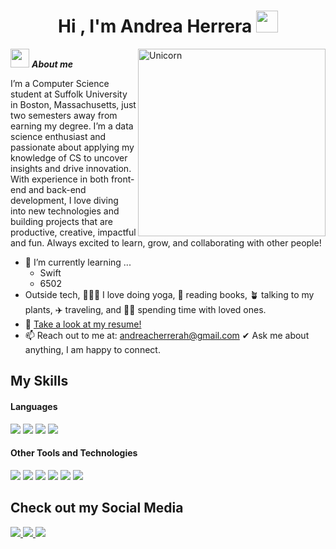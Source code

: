 <h1 align="center"><b>Hi , I'm Andrea Herrera </b><img src="https://media.giphy.com/media/hvRJCLFzcasrR4ia7z/giphy.gif" width="35"></h1>
<!--  -->
<img align="right" width=300px alt="Unicorn" src="https://c.tenor.com/GN73MKBawZYAAAAi/busy-cute.gif" />

<img src="https://media.giphy.com/media/ObNTw8Uzwy6KQ/giphy.gif" width="30px">&nbsp;***About me***

I’m a Computer Science student at Suffolk University in Boston, Massachusetts, just two semesters away from earning my degree. I’m a data science enthusiast and passionate about applying my knowledge of CS to uncover insights and drive innovation. With experience in both front-end and back-end development, I love diving into new technologies and building projects that are productive, creative, impactful and fun. Always excited to learn, grow, and collaborating with other people!
- 🌱 I’m currently learning ...
  - Swift
  - 6502
- Outside tech, 🧘🏻‍♀️ I love doing yoga, 📖 reading books, 🪴 talking to my plants, ✈️ traveling, and 👯‍♀️ spending time with loved ones.
- 📝 [Take a look at my resume!](https://docs.google.com/document/d/12ooLbDBxAzJ9wTvyVP6Sf9h564D8TgbO/edit?usp=sharing&ouid=110733962660368990391&rtpof=true&sd=true)
- 📫 Reach out to me at: <a href="andreacherrerah@gmail.com">andreacherrerah@gmail.com</a>
   ✔ Ask me about anything, I am happy to connect.<br> 

## My Skills

<h4> Languages </h4>
<span> 
  <img src="https://img.shields.io/badge/python-3670A0?style=for-the-badge&logo=python&logoColor=ffdd54">
  <img src="https://img.shields.io/badge/java-%23ED8B00.svg?style=for-the-badge&logo=openjdk&logoColor=white">
  <img src="https://img.shields.io/badge/html5-%23E34F26.svg?style=for-the-badge&logo=html5&logoColor=white">
  <img src="https://img.shields.io/badge/c++-%2300599C.svg?style=for-the-badge&logo=c%2B%2B&logoColor=white">

</span>


<h4> Other Tools and Technologies </h4>
<span>
  <img src="https://img.shields.io/badge/pandas-%23150458.svg?style=for-the-badge&logo=pandas&logoColor=white">
  <img src="https://img.shields.io/badge/numpy-%23013243.svg?style=for-the-badge&logo=numpy&logoColor=white">
  <img src="https://img.shields.io/badge/Matplotlib-%23ffffff.svg?style=for-the-badge&logo=Matplotlib&logoColor=black">
  <img src="https://img.shields.io/badge/scikit--learn-%23F7931E.svg?style=for-the-badge&logo=scikit-learn&logoColor=white">
  <img src="https://img.shields.io/badge/Microsoft_Access-A4373A?style=for-the-badge&logo=microsoft-access&logoColor=white">
  <img src="https://img.shields.io/badge/Microsoft%20SQL%20Server-CC2927?style=for-the-badge&logo=microsoft%20sql%20server&logoColor=white">
  




</span>

## Check out my Social Media

<a href= "www.linkedin.com/in/-andreaherrera">
    <img src="https://img.shields.io/badge/linkedin-%230077B5.svg?style=for-the-badge&logo=linkedin&logoColor=white">
</a>
<a href="andreacherrerah@gmail.com">
  <img src="https://img.shields.io/badge/Gmail-D14836?style=for-the-badge&logo=gmail&logoColor=white">
</a>
<a href="https://open.spotify.com/user/andreaherreraa_" >
  <img src="https://img.shields.io/badge/Spotify-1ED760?style=for-the-badge&logo=spotify&logoColor=white">
</a>



